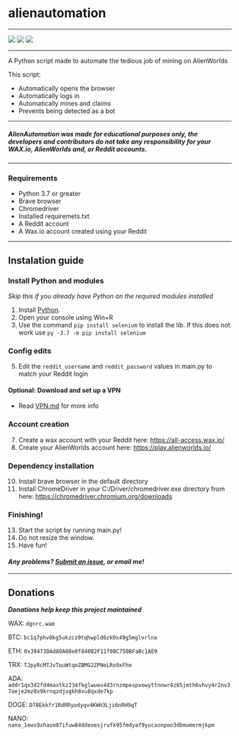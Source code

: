 # alienautomation
---
![](https://img.shields.io/github/last-commit/anoniex/alienworldsauto?style=flat-square)
![](https://img.shields.io/github/release-date/anoniex/alienworldsauto?style=flat-square)
![](https://img.shields.io/badge/OpenSource-%E2%9D%A4-red?style=flat-square)

---

A Python script made to automate the tedious job of mining on AlienWorlds

This script:
- Automatically opens the browser
- Automatically logs in
- Automatically mines and claims
- Prevents being detected as a bot


---
##### AlienAutomation was made for educational purposes only, the developers and contributors do not take any responsibility for your WAX.io, AlienWorlds and, or Reddit accounts.
---

### Requirements
- Python 3.7 or greater
- Brave browser
- Chromedriver
- Installed requiremets.txt
- A Reddit account
- A Wax.io account created using your Reddit

---

## Instalation guide
### Install Python and modules
*Skip this if you already have Python an the required modules installed*
1. Install [Python](https://www.python.org/downloads/release/python-378/). 
2. Open your console using Win+R
3. Use the command `pip install selenium` to install the lib. If this does not work use `py -3.7 -m pip install selenium`
### Config edits
5. Edit the `reddit_username` and `reddit_password` values in main.py to match your Reddit login
#### Optional: Download and set up a VPN
* Read [VPN.md](https://github.com/anonieX/alienworldsauto/blob/main/VPN.md) for more info
### Account creation
7. Create a wax account with your Reddit here: https://all-access.wax.io/
8. Create your AlienWorlds account here: https://play.alienworlds.io/
### Dependency installation
10. Install brave browser in the default directory
11. Install ChromeDriver in your C:/Driver/chromedriver.exe directory from here: https://chromedriver.chromium.org/downloads
### Finishing!
13. Start the script by running main.py!
14. Do not resize the window.
15. Have fun!


#### *Any problems? [Submit an issue](https://github.com/anonieX/alienworldsauto/issues/new), or email me!*
---

## Donations
***Donations help keep this project maintained***

WAX: `dgnrc.wam`

BTC: `bc1q7phv0kg5ukzcz0tqhwpld6zk0s49g5mglvrlna`

ETH: `0x39473DAd80A08e8f840B2F11f8BC750BFaBc1AE9`

TRX: `TJpyRcMTJvTouWtqoZBMG2ZPNeLRo9xFho`

ADA: `addr1qx3d2fd4maxtkz234fkglwuev4d3rnzmpespxewyttnnwr4z65jmth6vhvy4r2nv37aeje2mz8x9krnqzdjugkh8xu8qxde7kp`

DOGE: `D78Ekkfr1RdRRyodyqv4KWH3Lji6nRH9qT`

NANO: `nano_1ews9xhasm87ifuw84ddeoesjrufk95fmdyaf9yucaonpoo3dbmumermjkpm`
